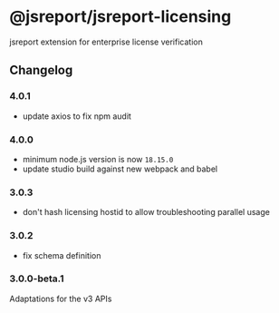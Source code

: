 # @jsreport/jsreport-licensing
jsreport extension for enterprise license verification

## Changelog

### 4.0.1

- update axios to fix npm audit

### 4.0.0

- minimum node.js version is now `18.15.0`
- update studio build against new webpack and babel

### 3.0.3

- don't hash licensing hostid to allow troubleshooting parallel usage

### 3.0.2

- fix schema definition

### 3.0.0-beta.1

Adaptations for the v3 APIs
